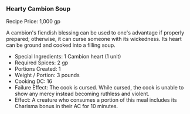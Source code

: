 ### Hearty Cambion Soup

Recipe Price: 1,000 gp

A cambion's fiendish blessing can be used to one's advantage if properly prepared; otherwise, it can curse someone with its wickedness. Its heart can be ground and cooked into a filling soup.

- ﻿﻿Special Ingredients: 1 Cambion heart (1 unit)
- ﻿﻿Required Spices: 2 gp
- ﻿﻿Portions Created: 1
- ﻿﻿Weight / Portion: 3 pounds
- ﻿﻿Cooking DC: 16
- ﻿﻿Failure Effect: The cook is cursed. While cursed, the cook is unable to show any mercy instead becoming ruthless and violent.
- ﻿﻿Effect: A creature who consumes a portion of this meal includes its Charisma bonus in their AC for 10 minutes.
